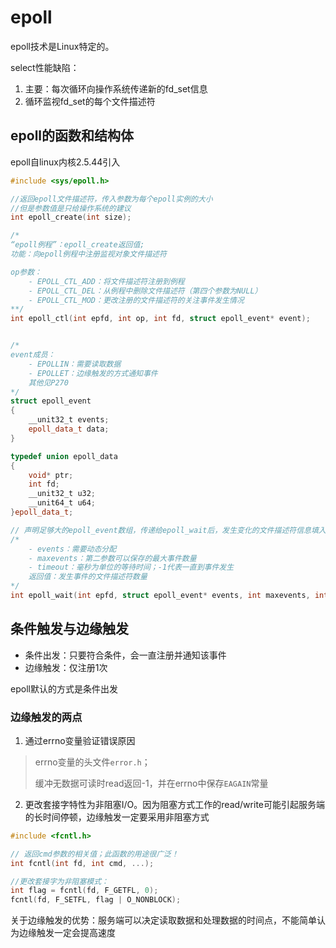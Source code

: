 # epoll
epoll技术是Linux特定的。

select性能缺陷：
1. 主要：每次循环向操作系统传递新的fd_set信息
2. 循环监视fd_set的每个文件描述符

## epoll的函数和结构体
epoll自linux内核2.5.44引入
```cpp
#include <sys/epoll.h>

//返回epoll文件描述符，传入参数为每个epoll实例的大小
//但是参数值是只给操作系统的建议
int epoll_create(int size);

/*
“epoll例程”：epoll_create返回值; 
功能：向epoll例程中注册监视对象文件描述符

op参数：
    - EPOLL_CTL_ADD：将文件描述符注册到例程
    - EPOLL_CTL_DEL：从例程中删除文件描述符（第四个参数为NULL）
    - EPOLL_CTL_MOD：更改注册的文件描述符的关注事件发生情况
**/
int epoll_ctl(int epfd, int op, int fd, struct epoll_event* event);


/*
event成员：
    - EPOLLIN：需要读取数据
    - EPOLLET：边缘触发的方式通知事件
    其他见P270
*/
struct epoll_event 
{
    __unit32_t events;
    epoll_data_t data;
}

typedef union epoll_data 
{
    void* ptr;
    int fd;
    __unit32_t u32;
    __unit64_t u64;
}epoll_data_t;

// 声明足够大的epoll_event数组，传递给epoll_wait后，发生变化的文件描述符信息填入该数组
/*
    - events：需要动态分配
    - maxevents：第二参数可以保存的最大事件数量
    - timeout：毫秒为单位的等待时间；-1代表一直到事件发生
    返回值：发生事件的文件描述符数量
*/
int epoll_wait(int epfd, struct epoll_event* events, int maxevents, int timeout);
```

## 条件触发与边缘触发
- 条件出发：只要符合条件，会一直注册并通知该事件
- 边缘触发：仅注册1次

epoll默认的方式是条件出发


### 边缘触发的两点
1. 通过errno变量验证错误原因
> errno变量的头文件`error.h`；
>
>缓冲无数据可读时read返回-1，并在errno中保存`EAGAIN`常量

2. 更改套接字特性为非阻塞I/O。因为阻塞方式工作的read/write可能引起服务端的长时间停顿，边缘触发一定要采用非阻塞方式
```cpp
#include <fcntl.h>

// 返回cmd参数的相关值；此函数的用途很广泛！
int fcntl(int fd, int cmd, ...);

//更改套接字为非阻塞模式：
int flag = fcntl(fd, F_GETFL, 0);
fcntl(fd, F_SETFL, flag | O_NONBLOCK);
```

关于边缘触发的优势：服务端可以决定读取数据和处理数据的时间点，不能简单认为边缘触发一定会提高速度
